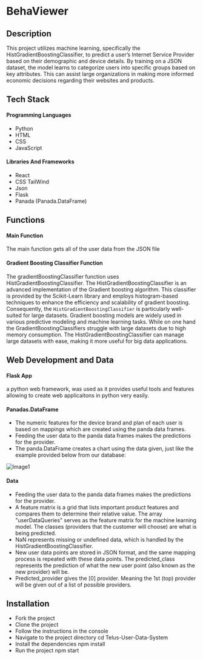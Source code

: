 # BehaViewer

## Description

This project utilizes machine learning, specifically the HistGradientBoostingClassifier, to predict a user’s Internet Service Provider based on their demographic and device details. By training on a JSON dataset, the model learns to categorize users into specific groups based on key attributes. This can assist large organizations in making more informed economic decisions regarding their websites and products.

## Tech Stack

#### Programming Languages
* Python
* HTML
* CSS
* JavaScript


#### Libraries And Frameworks
* React
* CSS TailWind
* Json
* Flask 
* Panada (Panada.DataFrame)

## Functions

#### Main Function

The main function gets all  of the user data from the JSON file

#### Gradient Boosting Classifier Function

The gradientBoostingClassifier function uses HistGradientBoostingClassifier. The HistGradientBoostingClassifier is an advanced implementation of the Gradient boosting algorithm. This classifier is provided by the Scikit-Learn library and employs histogram-based techniques to enhance the efficiency and scalability of gradient boosting. Consequently, the `HistGradientBoostingClassifier` is particularly well-suited for large datasets. Gradient boosting models are widely used in various predictive modeling and machine learning tasks. While on one hand the GradientBoostingClassifiers struggle with large datasets due to high memory consumption. The HistGradientBoostingClassifier can manage large datasets with ease, making it more useful for big data applications.

## Web Development and Data

#### Flask App

a python web framework, was used as it provides useful tools and features allowing to create web applicaitons in python very easily.

#### Panadas.DataFrame

* The numeric features for the device brand and plan of each user is based on mappings which are created using the panda data frames.
* Feeding the user data to the panda data frames makes the predictions for the provider.
* The panda.DataFrame creates a chart using the data given, just like the example provided below from our database:

![Image1](https://github.com/user-attachments/assets/fdbb3d91-dda5-42dd-bf1d-6f5ef9a96612)



#### Data

* Feeding the user data to the panda data frames makes the predictions for the provider.
* A feature matrix is a grid that lists important product features and compares them to determine their relative value. The array "userDataQueries" serves as the feature matrix for the machine learning model. The classes (providers that the customer will choose) are what is being predicted.
* NaN represents missing or undefined data, which is handled by the HistGradientBoostingClassifier.
* New user data points are stored in JSON format, and the same mapping process is repeated with these data points. The predicted_class represents the prediction of what the new user point (also known as the new provider) will be.
* Predicted_provider gives the [0] provider. Meaning the 1st (top) provider will be given out of a list of possible providers.


## Installation
* Fork the project
* Clone the project
* Follow the instructions in the console
* Navigate to the project directory cd Telus-User-Data-System
* Install the dependencies npm install
* Run the project npm start









